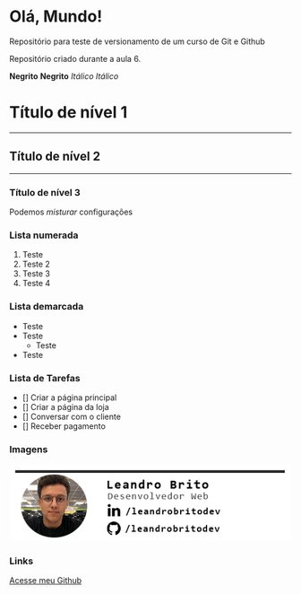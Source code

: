 # Olá, Mundo!
 Repositório para teste de versionamento de  um curso de Git e Github

 Repositório criado durante a aula 6.

**Negrito**
__Negrito__
*Itálico*
_Itálico_

# Título de nível 1
---
## Título de nível 2
***
### Título de nível 3

Podemos _*misturar*_ configurações

### Lista numerada

1. Teste 
1. Teste 2
1. Teste 3
1. Teste 4

### Lista demarcada

* Teste
* Teste
    * Teste
* Teste

### Lista de Tarefas
- [] Criar a página principal
- [] Criar a página da loja
- [] Conversar com o cliente
- [] Receber pagamento

### Imagens
![Assinatura](site-exemplo/img/assinatura-projeto.png)

### Links
[Acesse meu Github](https://github.com/leandrobritodev)
